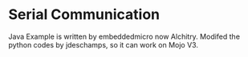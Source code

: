 # Serial Communication

Java Example is written by embeddedmicro now Alchitry. 
Modifed the python codes by jdeschamps, so it can work on Mojo V3.
